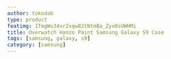 ```yaml
---
author: tokodab
type: product
featimg: 1TmgWu34xr2xqw8JtNtmBa_Zyx0sUWHMi
title: Overwatch Hanzo Paint Samsung Galaxy S9 Case
tags: [samsung, galaxy, s9]
category: [samsung]
---
```

